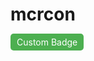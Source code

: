 # mcrcon
<span style="background-color: #4CAF50; color: white; padding: 5px 10px; border-radius: 5px;">Custom Badge</span>
